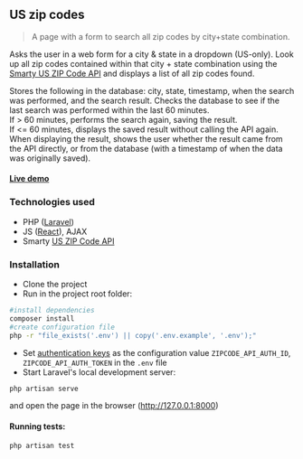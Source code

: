 ## US zip codes

> A page with a form to search all zip codes by city+state combination.

Asks the user in a web form for a city & state in a dropdown (US-only). 
Look up all zip codes contained within that city + state combination using the [Smarty US ZIP Code API](https://www.smarty.com/docs/cloud/us-zipcode-api) and displays a list of all zip codes found.

Stores the following in the database: city, state, timestamp, when the search was performed, and the search result.
Checks the database to see if the last search was performed within the last 60 minutes.  
If > 60 minutes, performs the search again, saving the result.  
If <= 60 minutes, displays the saved result without calling the API again.  
When displaying the result, shows the user whether the result came from the API directly, or from the database (with a timestamp of when the data was originally saved).  

#### [Live demo](https://us-zipcode-app.42web.io)

### Technologies used
- PHP ([Laravel](https://github.com/laravel/laravel))
- JS ([React](https://github.com/facebook/react)), AJAX
- Smarty [US ZIP Code API](https://www.smarty.com/docs/cloud/us-zipcode-api)

### Installation
- Clone the project
- Run in the project root folder:
```bash 
#install dependencies
composer install
#create configuration file
php -r "file_exists('.env') || copy('.env.example', '.env');"
```
- Set [authentication keys](https://www.smarty.com/docs/cloud/authentication) as the configuration value `ZIPCODE_API_AUTH_ID`, `ZIPCODE_API_AUTH_TOKEN` in the `.env` file
- Start Laravel's local development server:
```bash 
php artisan serve
```
and open the page in the browser (http://127.0.0.1:8000)

#### Running tests: 
```bash 
php artisan test
```

